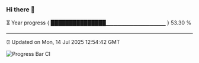 ### Hi there 👋

⏳ Year progress { ███████████████▁▁▁▁▁▁▁▁▁▁▁▁▁▁▁ } 53.30 %

---

⏰ Updated on Mon, 14 Jul 2025 12:54:42 GMT

![Progress Bar CI](https://github.com/ZhaoGui/ZhaoGui/workflows/Progress%20Bar%20CI/badge.svg)
